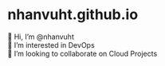 # nhanvuht.github.io

👋 Hi, I’m @nhanvuht <br>
👀 I’m interested in DevOps <br>
💞️ I’m looking to collaborate on Cloud Projects <br>
